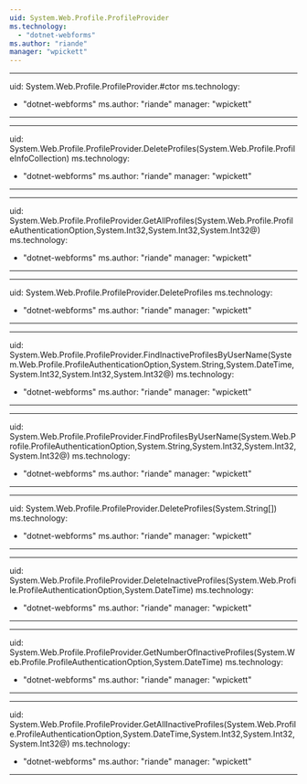 ```yaml
---
uid: System.Web.Profile.ProfileProvider
ms.technology: 
  - "dotnet-webforms"
ms.author: "riande"
manager: "wpickett"
---
```


---
uid: System.Web.Profile.ProfileProvider.#ctor
ms.technology: 
  - "dotnet-webforms"
ms.author: "riande"
manager: "wpickett"
---

---
uid: System.Web.Profile.ProfileProvider.DeleteProfiles(System.Web.Profile.ProfileInfoCollection)
ms.technology: 
  - "dotnet-webforms"
ms.author: "riande"
manager: "wpickett"
---

---
uid: System.Web.Profile.ProfileProvider.GetAllProfiles(System.Web.Profile.ProfileAuthenticationOption,System.Int32,System.Int32,System.Int32@)
ms.technology: 
  - "dotnet-webforms"
ms.author: "riande"
manager: "wpickett"
---

---
uid: System.Web.Profile.ProfileProvider.DeleteProfiles
ms.technology: 
  - "dotnet-webforms"
ms.author: "riande"
manager: "wpickett"
---

---
uid: System.Web.Profile.ProfileProvider.FindInactiveProfilesByUserName(System.Web.Profile.ProfileAuthenticationOption,System.String,System.DateTime,System.Int32,System.Int32,System.Int32@)
ms.technology: 
  - "dotnet-webforms"
ms.author: "riande"
manager: "wpickett"
---

---
uid: System.Web.Profile.ProfileProvider.FindProfilesByUserName(System.Web.Profile.ProfileAuthenticationOption,System.String,System.Int32,System.Int32,System.Int32@)
ms.technology: 
  - "dotnet-webforms"
ms.author: "riande"
manager: "wpickett"
---

---
uid: System.Web.Profile.ProfileProvider.DeleteProfiles(System.String[])
ms.technology: 
  - "dotnet-webforms"
ms.author: "riande"
manager: "wpickett"
---

---
uid: System.Web.Profile.ProfileProvider.DeleteInactiveProfiles(System.Web.Profile.ProfileAuthenticationOption,System.DateTime)
ms.technology: 
  - "dotnet-webforms"
ms.author: "riande"
manager: "wpickett"
---

---
uid: System.Web.Profile.ProfileProvider.GetNumberOfInactiveProfiles(System.Web.Profile.ProfileAuthenticationOption,System.DateTime)
ms.technology: 
  - "dotnet-webforms"
ms.author: "riande"
manager: "wpickett"
---

---
uid: System.Web.Profile.ProfileProvider.GetAllInactiveProfiles(System.Web.Profile.ProfileAuthenticationOption,System.DateTime,System.Int32,System.Int32,System.Int32@)
ms.technology: 
  - "dotnet-webforms"
ms.author: "riande"
manager: "wpickett"
---
